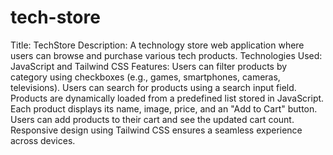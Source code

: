 ﻿# tech-store
Title: TechStore
Description: A technology store web application where users can browse and purchase various tech products.
Technologies Used: JavaScript and Tailwind CSS
Features:
Users can filter products by category using checkboxes (e.g., games, smartphones, cameras, televisions).
Users can search for products using a search input field.
Products are dynamically loaded from a predefined list stored in JavaScript.
Each product displays its name, image, price, and an "Add to Cart" button.
Users can add products to their cart and see the updated cart count.
Responsive design using Tailwind CSS ensures a seamless experience across devices.
